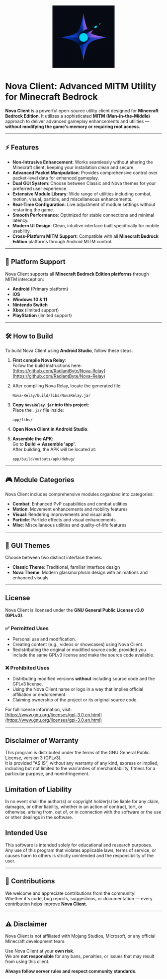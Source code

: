 <p align="center">
  <img src="images/Nova_icon.png" alt="Nova Client Logo" width="200"/>
</p>

# Nova Client: Advanced MITM Utility for Minecraft Bedrock

**Nova Client** is a powerful open-source utility client designed for **Minecraft Bedrock Edition**. It utilizes a sophisticated **MITM (Man-in-the-Middle)** approach to deliver advanced gameplay enhancements and utilities — **without modifying the game's memory or requiring root access.**

---

## ⚡ Features

- **Non-Intrusive Enhancement**: Works seamlessly without altering the Minecraft client, keeping your installation clean and secure.
- **Advanced Packet Manipulation**: Provides comprehensive control over packet-level data for enhanced gameplay.
- **Dual GUI System**: Choose between Classic and Nova themes for your preferred user experience.
- **Extensive Module Library**: Wide range of utilities including combat, motion, visual, particle, and miscellaneous enhancements.
- **Real-Time Configuration**: Live adjustment of module settings without restarting the game.
- **Smooth Performance**: Optimized for stable connections and minimal latency.
- **Modern UI Design**: Clean, intuitive interface built specifically for mobile usability.
- **Cross-Platform MITM Support**: Compatible with all **Minecraft Bedrock Edition** platforms through Android MITM control.

---

## 📱 Platform Support

Nova Client supports all **Minecraft Bedrock Edition platforms** through MITM interception:

- **Android** (Primary platform)
- **iOS**
- **Windows 10 & 11**
- **Nintendo Switch**
- **Xbox** (limited support)
- **PlayStation** (limited support)

---

## 🛠️ How to Build

To build Nova Client using **Android Studio**, follow these steps:

1. **First compile Nova Relay**:  
   Follow the build instructions here:  
   [https://github.com/RadiantByte/Nova-Relay](https://github.com/RadiantByte/Nova-Relay)

2. After compiling Nova Relay, locate the generated file:
   ```
   Nova-Relay/build/libs/NovaRelay.jar
   ```

3. **Copy `NovaRelay.jar` into this project**:  
   Place the `.jar` file inside:
   ```
   app/libs/
   ```

4. **Open Nova Client in Android Studio**.

5. **Assemble the APK**:  
   Go to **Build → Assemble 'app'**.  
   After building, the APK will be located at:
   ```
   app/build/outputs/apk/debug/
   ```

---

## 🎮 Module Categories

Nova Client includes comprehensive modules organized into categories:

- **Combat**: Enhanced PvP capabilities and combat utilities
- **Motion**: Movement enhancements and mobility features
- **Visual**: Rendering improvements and visual aids
- **Particle**: Particle effects and visual enhancements
- **Misc**: Miscellaneous utilities and quality-of-life features

---

## 🎨 GUI Themes

Choose between two distinct interface themes:

- **Classic Theme**: Traditional, familiar interface design
- **Nova Theme**: Modern glassmorphism design with animations and enhanced visuals

---

## License

Nova Client is licensed under the **GNU General Public License v3.0 (GPLv3)**.

### ✅ Permitted Uses

- Personal use and modification.
- Creating content (e.g., videos or showcases) using Nova Client.
- Redistributing the original or modified source code, provided you include the same GPLv3 license and make the source code available.

### ❌ Prohibited Uses

- Distributing modified versions **without** including source code and the GPLv3 license.
- Using the Nova Client name or logo in a way that implies official affiliation or endorsement.
- Claiming ownership of the project or its original source code.

For full license information, visit:  
[https://www.gnu.org/licenses/gpl-3.0.en.html](https://www.gnu.org/licenses/gpl-3.0.en.html)

---

## Disclaimer of Warranty

This program is distributed under the terms of the GNU General Public License, version 3 (GPLv3).  
It is provided "AS IS", without any warranty of any kind, express or implied, including but not limited to the warranties of merchantability, fitness for a particular purpose, and noninfringement.

## Limitation of Liability

In no event shall the author(s) or copyright holder(s) be liable for any claim, damages, or other liability, whether in an action of contract, tort, or otherwise, arising from, out of, or in connection with the software or the use or other dealings in the software.

## Intended Use

This software is intended solely for educational and research purposes.  
Any use of this program that violates applicable laws, terms of service, or causes harm to others is strictly unintended and the responsibility of the user.

---

## 🤝 Contributions

We welcome and appreciate contributions from the community!  
Whether it's code, bug reports, suggestions, or documentation — every contribution helps improve **Nova Client**.

---

## ⚠️ Disclaimer

Nova Client is not affiliated with Mojang Studios, Microsoft, or any official Minecraft development team.

Use Nova Client at your **own risk**.  
We are **not responsible** for any bans, penalties, or issues that may result from using this client.

**Always follow server rules and respect community standards.**
